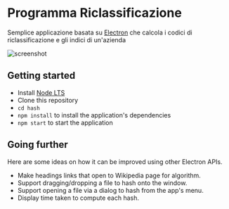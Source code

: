 # Programma Riclassificazione

Semplice applicazione basata su [Electron](http://electron.atom.io) che calcola i codici di riclassificazione e gli indici di un'azienda

![screenshot](https://cloud.githubusercontent.com/assets/671378/21204178/de96fa12-c20a-11e6-8e94-f5b16e676eee.png)

## Getting started

- Install [Node LTS](https://nodejs.org)
- Clone this repository
- `cd hash`
- `npm install` to install the application's dependencies
- `npm start` to start the application

## Going further

Here are some ideas on how it can be improved using other Electron APIs.

- Make headings links that open to Wikipedia page for algorithm.
- Support dragging/dropping a file to hash onto the window.
- Support opening a file via a dialog to hash from the app's menu.
- Display time taken to compute each hash.

